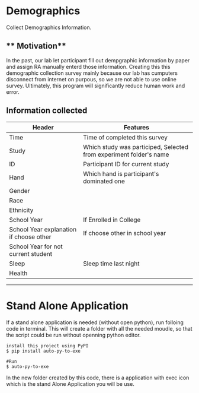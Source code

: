 # **Demographics**
Collect Demographics Information. 


## ** Motivation**
In the past, our lab let participant fill out dempgraphic information by paper and assign RA manually enterd those information. Creating this this demographic collection survey mainly because our lab has cumputers disconnect from internet on purpous, so we are not able to use online survey. Ultimately, this program will significantly reduce human work and error. 

## **Information collected** 
|Header                     |Features  |
|---------------------------|----------|
|Time                       |Time of completed this survey |
|Study                      |Which study was participed, Selected from experiment folder's name|
|ID                         |Participant ID for current study|
|Hand                       |Which hand is participant's dominated one|
|Gender                     ||
|Race                       ||
|Ethnicity                  |      |
|School Year                | If Enrolled in College|
|School Year explanation if choose other|If choose other in school year|
|School Year for not current student    ||
|Sleep                      |Sleep time last night|
|Health                     ||
---

# Stand Alone Application
If a stand alone application is needed (without open python), run folloing code in terminal. This will create a folder with all the needed moudle, so that the script could be run without openning python editor. 
```
install this project using PyPI
$ pip install auto-py-to-exe

#Run
$ auto-py-to-exe
```

In the new folder created by this code, there is a application with exec icon which is the stand Alone Application you will be use. 
